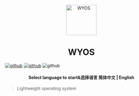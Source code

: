 <p align="center">
<img src="https://wangfangchenfei.github.io/WYOS/WYOS_Logo_596x1004.svg" alt="WYOS" width="100">
<h1 align="center">WYOS</h1>
</p>

[![github](https://img.shields.io/badge/WYOS-v1.0-red.svg?style=flat-square)](https://github.com/wangfangchenfei/WYOS)
[![github](https://img.shields.io/badge/license-MIT-orange?style=flat-square)](https://github.com/wangfangchenfei/WYOS/blob/main/LICENSE)
![github](https://img.shields.io/badge/platform-Windows7+%20%7C%20macOS%2014.0+-yellow.svg?style=flat-square)

<h4 align="center">Select language to start&选择语言
                               简体中文 | English</h4>

> Lightweight operating system

